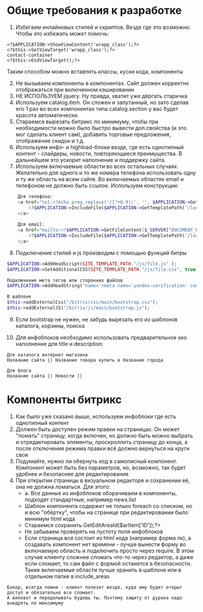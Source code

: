# Общие требования к разработке

1. Избегаем инлайновых стилей и скриптов. Везде где это возможно. Чтобы это избежать может помочь:
```
<?$APPLICATION->ShowViewContent('wrapp_class');?>
<?$this->SetViewTarget('wrapp_class');?>
contact-container
<?$this->EndViewTarget();?> 
```
Таким способом можно вставлять классы, куски кода, компоненты

2. Не вызываем компоненты в компонентах. Сайт должен корректно отображаться при включенном кэшировании
3. НЕ ИСПОЛЬЗУЕМ jquery. Ну правда, хватит уже дёргать старичка
4. Используем catalog.item. Он сложен и запутанный, но зато сделав его 1 раз во всех компонентах типа catalog.section у вас будет красота автоматически.
5. Стараемся вырезать битрикс по минимуму, чтобы при необходимости можно было быстро вывести доп.свойства (и это мог сделать клиент сам), добавить торговые предложения, отображение скидок и т.д.
6. Используем инфо- и highload-блоки везде, где есть однотипный контент - слайдеры, новости, повторяющиеся преимущества. В дальнейшем это ускорит наполнение и поддержку сайта.
7. Используем включаемые области во всех остальных случаях. Желательно для одного и то же номера телефона использовать одну и ту же область на всем сайте. Во включаемых областях email и телефоном не должно быть ссылок. Используем конструкции:
```php
    Для телефона:
    <a href="tel:<?echo preg_replace('/[^+0-9]/', '', $APPLICATION->GetFileContent($_SERVER['DOCUMENT_ROOT'].'/local/include_areas/template/phone.php')); ?>">
        <?$APPLICATION->IncludeFile($APPLICATION->GetTemplatePath('/local/include_areas/template/phone.php'),Array(),Array('MODE'=>'html'));?>
    </a>
    
    Для email:
    <a href="mailto:<?$APPLICATION->GetFileContent($_SERVER['DOCUMENT_ROOT'].'/local/include_areas/email.php')?>">
        <?$APPLICATION->IncludeFile($APPLICATION->GetTemplatePath('/local/include_areas/email.php'), [], ['MODE' => 'html']); ?>
    </a>
```
8. Подключение стилей и js производим с помощью функций битры
```php
$APPLICATION->AddHeadScript(SITE_TEMPLATE_PATH."/js/file.js" );
$APPLICATION->SetAdditionalCSS(SITE_TEMPLATE_PATH."/js/file.css", true);

Подключение мета тегов или сторонних файлов
$APPLICATION->AddHeadString("name='<meta name='yandex-verification' content='62be9ea1' />'");

В шаблоне
$this->addExternalCss("/bitrix/css/main/bootstrap.css");
$this->addExternalJS("/bitrix/js/main/bootstrap.js");
```
9. Если bootstrap не нужен, не забудь вырезать его из шаблонов каталога, корзины, поиска

10. Для инфоблоков необходимо использовать предварительное seo наполнение для title и description: 
```
Для каталога интернет магазина
Название сайта || Название товара купить в Название города

Для блога
Название сайта || Новости ||
```

# Компоненты битрикс

1. Как было уже сказано выше, используем инфоблоки где есть однотипный контент
2. Должен быть доступен режим правки на страницах. Он может "ломать" страницу, когда включен, но должно быть можно выбрать и отредактировать элементы, проскроллить страницу до конца, а после отключения режима правки всё должно вернуться на круги своя
3. Подумайте, нужно ли обернуть код в самописный компонент. Компонент может быть без параметров, но, возможно, так будет удобнее и безопаснее для редактирования
4. При открытии страницы в визуальном редакторе и сохранении её, она не должна ломаться. Для этого:
   * a. Все данные из инфоблоков оборачиваем в компоненты, подходят стандартные, например news.list
   * Шаблон компонента содержит не только foreach со списком, но и всю "обёртку", чтобы на странице при редактировании было минимум html кода
   * Стараемся сохранить <?=$this->GetEditAreaId($arItem['ID']);?>
   * Не забываем проверять на пустоту поля инфоблоков
   * Если страница вся состоит из  html кода (например форма лк), а создавать компонент нет времени - лучше  вынести форму во включаемую область и подключить просто через require. В этом случае клиенту сложнее сломать что-то через редактор, а даже если сломает, то сам файл с формой останется в безопасности. Такие включаемые области лучше хранить в шаблоне или в отдельном папке в include_areas

```
Бэкер, всегда помни - клиент полезет везде, куда ему будет открыт доступ и обязательно все сломает. 
А виноват и переделывать будешь ты. Поэтому защиту от дурака надо внедрять по максимуму
```
